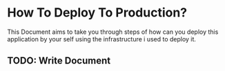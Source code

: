 # How To Deploy To Production?

This Document aims to take you through steps of how can you deploy this application by your self using the infrastructure i used to deploy it.

## TODO: Write Document